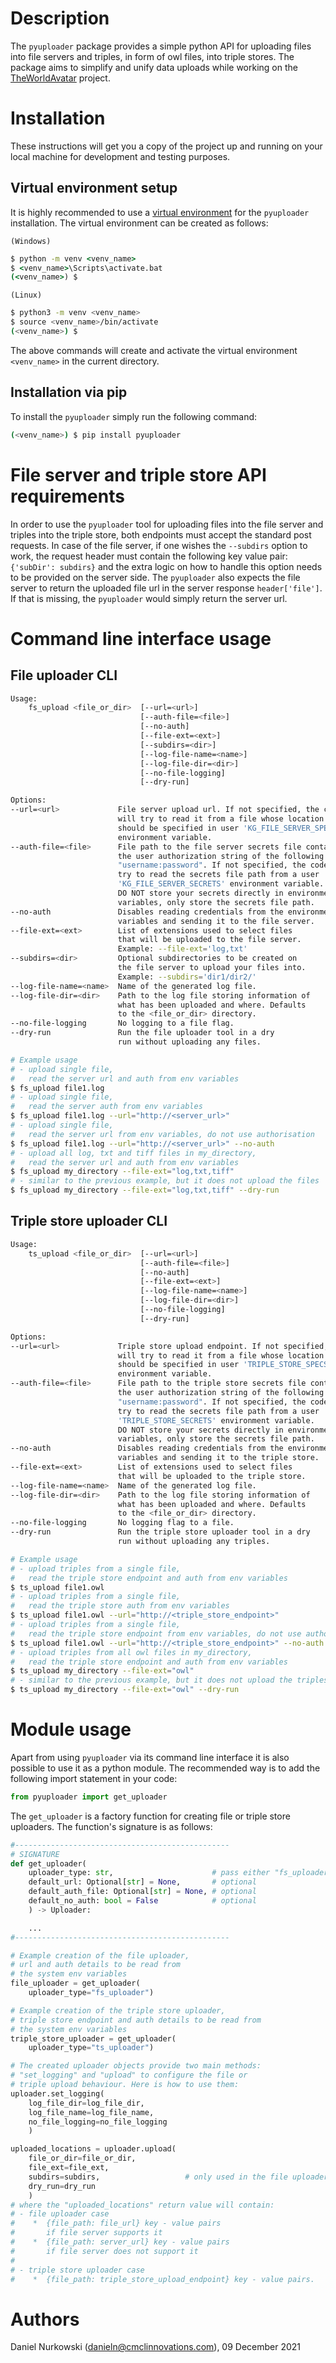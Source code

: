# Description #

The `pyuploader` package provides a simple python API for uploading files into file servers and triples, in form of owl files, into triple stores. The package aims to simplify and unify data uploads while working on the [TheWorldAvatar](https://github.com/cambridge-cares/TheWorldAvatar) project.

# Installation #
These instructions will get you a copy of the project up and running on your local machine for development and testing purposes.

## Virtual environment setup

It is highly recommended to use a [virtual environment](https://docs.python.org/3/tutorial/venv.html) for the `pyuploader` installation. The virtual environment can be created as follows:

`(Windows)`

```cmd
$ python -m venv <venv_name>
$ <venv_name>\Scripts\activate.bat
(<venv_name>) $
```

`(Linux)`
```sh
$ python3 -m venv <venv_name>
$ source <venv_name>/bin/activate
(<venv_name>) $
```

The above commands will create and activate the virtual environment `<venv_name>` in the current directory.

## Installation via pip

To install the `pyuploader` simply run the following command:

```sh
(<venv_name>) $ pip install pyuploader
```

# File server and triple store API requirements #

In order to use the `pyuploader` tool for uploading files into the file server and triples into the triple store, both endpoints must accept the standard post requests. In case of the file server, if one wishes the `--subdirs` option to work, the request header must contain the following key value pair: `{'subDir': subdirs}` and the extra logic on how to handle this option needs to be provided on the server side. The `pyuploader` also expects the file server to return the uploaded file url in the server response `header['file']`. If that is missing, the `pyuploader` would simply return the server url.

# Command line interface usage #

## File uploader CLI

```bash
Usage:
    fs_upload <file_or_dir>  [--url=<url>]
                             [--auth-file=<file>]
                             [--no-auth]
                             [--file-ext=<ext>]
                             [--subdirs=<dir>]
                             [--log-file-name=<name>]
                             [--log-file-dir=<dir>]
                             [--no-file-logging]
                             [--dry-run]

Options:
--url=<url>             File server upload url. If not specified, the code
                        will try to read it from a file whose location
                        should be specified in user 'KG_FILE_SERVER_SPECS'
                        environment variable.
--auth-file=<file>      File path to the file server secrets file containing
                        the user authorization string of the following form:
                        "username:password". If not specified, the code will
                        try to read the secrets file path from a user
                        'KG_FILE_SERVER_SECRETS' environment variable.
                        DO NOT store your secrets directly in environment
                        variables, only store the secrets file path.
--no-auth               Disables reading credentials from the environment
                        variables and sending it to the file server.
--file-ext=<ext>        List of extensions used to select files
                        that will be uploaded to the file server.
                        Example: --file-ext='log,txt'                       [default: log]
--subdirs=<dir>         Optional subdirectories to be created on
                        the file server to upload your files into.
                        Example: --subdirs='dir1/dir2/'                     [default: ]
--log-file-name=<name>  Name of the generated log file.                     [default: fs_uploader.log]
--log-file-dir=<dir>    Path to the log file storing information of
                        what has been uploaded and where. Defaults
                        to the <file_or_dir> directory.
--no-file-logging       No logging to a file flag.
--dry-run               Run the file uploader tool in a dry
                        run without uploading any files.
```

```bash
# Example usage
# - upload single file,
#   read the server url and auth from env variables
$ fs_upload file1.log
# - upload single file,
#   read the server auth from env variables
$ fs_upload file1.log --url="http://<server_url>"
# - upload single file,
#   read the server url from env variables, do not use authorisation
$ fs_upload file1.log --url="http://<server_url>" --no-auth
# - upload all log, txt and tiff files in my_directory,
#   read the server url and auth from env variables
$ fs_upload my_directory --file-ext="log,txt,tiff"
# - similar to the previous example, but it does not upload the files
$ fs_upload my_directory --file-ext="log,txt,tiff" --dry-run
```

## Triple store uploader CLI

```bash
Usage:
    ts_upload <file_or_dir>  [--url=<url>]
                             [--auth-file=<file>]
                             [--no-auth]
                             [--file-ext=<ext>]
                             [--log-file-name=<name>]
                             [--log-file-dir=<dir>]
                             [--no-file-logging]
                             [--dry-run]

Options:
--url=<url>             Triple store upload endpoint. If not specified, the code
                        will try to read it from a file whose location
                        should be specified in user 'TRIPLE_STORE_SPECS'
                        environment variable.
--auth-file=<file>      File path to the triple store secrets file containing
                        the user authorization string of the following form:
                        "username:password". If not specified, the code will
                        try to read the secrets file path from a user
                        'TRIPLE_STORE_SECRETS' environment variable.
                        DO NOT store your secrets directly in environment
                        variables, only store the secrets file path.
--no-auth               Disables reading credentials from the environment
                        variables and sending it to the triple store.
--file-ext=<ext>        List of extensions used to select files             [default: owl]
                        that will be uploaded to the triple store.
--log-file-name=<name>  Name of the generated log file.                     [default: ts_uploader.log]
--log-file-dir=<dir>    Path to the log file storing information of
                        what has been uploaded and where. Defaults
                        to the <file_or_dir> directory.
--no-file-logging       No logging flag to a file.
--dry-run               Run the triple store uploader tool in a dry
                        run without uploading any triples.
```

```bash
# Example usage
# - upload triples from a single file,
#   read the triple store endpoint and auth from env variables
$ ts_upload file1.owl
# - upload triples from a single file,
#   read the triple store auth from env variables
$ ts_upload file1.owl --url="http://<triple_store_endpoint>"
# - upload triples from a single file,
#   read the triple store endpoint from env variables, do not use authorisation
$ ts_upload file1.owl --url="http://<triple_store_endpoint>" --no-auth
# - upload triples from all owl files in my_directory,
#   read the triple store endpoint and auth from env variables
$ ts_upload my_directory --file-ext="owl"
# - similar to the previous example, but it does not upload the triples
$ ts_upload my_directory --file-ext="owl" --dry-run
```
# Module usage #

Apart from using `pyuploader` via its command line interface it is also possible to use it as a python module. The recommended way is to add the following import statement in your code:

```python
from pyuploader import get_uploader
```

The `get_uploader` is a factory function for creating file or triple store uploaders. The function's signature is as follows:

```python
#------------------------------------------------
# SIGNATURE
def get_uploader(
    uploader_type: str,                      # pass either "fs_uploader" or "ts_uploader" string
    default_url: Optional[str] = None,       # optional
    default_auth_file: Optional[str] = None, # optional
    default_no_auth: bool = False            # optional
    ) -> Uploader:

    ...
#------------------------------------------------

# Example creation of the file uploader,
# url and auth details to be read from
# the system env variables
file_uploader = get_uploader(
    uploader_type="fs_uploader")

# Example creation of the triple store uploader,
# triple store endpoint and auth details to be read from
# the system env variables
triple_store_uploader = get_uploader(
    uploader_type="ts_uploader")

# The created uploader objects provide two main methods:
# "set_logging" and "upload" to configure the file or
# triple upload behaviour. Here is how to use them:
uploader.set_logging(
    log_file_dir=log_file_dir,
    log_file_name=log_file_name,
    no_file_logging=no_file_logging
    )

uploaded_locations = uploader.upload(
    file_or_dir=file_or_dir,
    file_ext=file_ext,
    subdirs=subdirs,                   # only used in the file uploader
    dry_run=dry_run
    )
# where the "uploaded_locations" return value will contain:
# - file uploader case
#    *  {file_path: file_url} key - value pairs
#       if file server supports it
#    *  {file_path: server_url} key - value pairs
#       if file server does not support it
#
# - triple store uploader case
#    *  {file_path: triple_store_upload_endpoint} key - value pairs.
```

# Authors #
Daniel Nurkowski (danieln@cmclinnovations.com), 09 December 2021